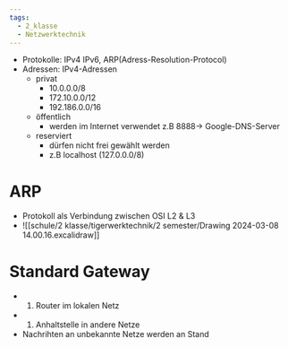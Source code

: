 ```yaml
---
tags:
  - 2_klasse
  - Netzwerktechnik
---
```




- Protokolle: IPv4 IPv6, ARP(Adress-Resolution-Protocol)
- Adressen: IPv4-Adressen
	- privat
		- 10.0.0.0/8
		- 172.10.0.0/12
		- 192.186.0.0/16
	- öffentlich 
		- werden im Internet verwendet z.B 8888→ Google-DNS-Server 
	- reserviert
		- dürfen nicht frei gewählt werden
		- z.B localhost (127.0.0.0/8)


# ARP

- Protokoll als Verbindung zwischen OSI L2 & L3
- ![[schule/2 klasse/tigerwerktechnik/2 semester/Drawing 2024-03-08 14.00.16.excalidraw]]

# Standard Gateway

- 1. Router im lokalen Netz 
- 1. Anhaltstelle in andere Netze
- Nachrihten an unbekannte Netze werden an Stand







